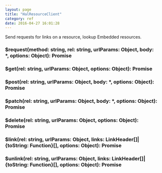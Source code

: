 ```yaml
---
layout: page
title: "HalResourceClient"
category: ref
date: 2016-04-27 16:01:28
---
```


Send requests for links on a resource, lookup Embedded resources.

### $request(method: string, rel: string, urlParams: Object, body: *, options: Object): Promise

### $get(rel: string, urlParams: Object, options: Object): Promise

### $post(rel: string, urlParams: Object, body: *, options: Object): Promise

### $patch(rel: string, urlParams: Object, body: *, options: Object): Promise

### $delete(rel: string, urlParams: Object, options: Object): Promise

### $link(rel: string, urlParams: Object, links: LinkHeader[]|{toString: Function}[], options: Object): Promise

### $unlink(rel: string, urlParams: Object, links: LinkHeader[]|{toString: Function}[], options: Object): Promise
